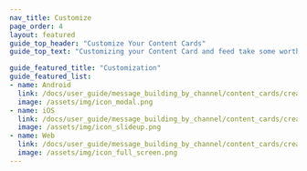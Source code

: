 ```yaml
---
nav_title: Customize
page_order: 4
layout: featured
guide_top_header: "Customize Your Content Cards"
guide_top_text: "Customizing your Content Card and feed take some worth, but it is worth it! Choose the platform below t"

guide_featured_title: "Customization"
guide_featured_list:
- name: Android
  link: /docs/user_guide/message_building_by_channel/content_cards/creative_details/#classic
  image: /assets/img/icon_modal.png
- name: iOS
  link: /docs/user_guide/message_building_by_channel/content_cards/creative_details/#captioned_image
  image: /assets/img/icon_slideup.png
- name: Web
  link: /docs/user_guide/message_building_by_channel/content_cards/creative_details/#banner
  image: /assets/img/icon_full_screen.png
---
```

